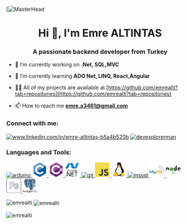 [![MasterHead](https://www.google.com/url?sa=i&url=https%3A%2F%2Fwww.istockphoto.com%2Ftr%2Fvekt%25C3%25B6r%2Fprogramlama-web-afi%25C5%259F-en-iyi-programlama-dilleri-yaz%25C4%25B1l%25C4%25B1m-geli%25C5%259Ftirme-teknolojisi-gm1223800820-359608625&psig=AOvVaw2RjfY9F2YckWqiacRznJFh&ust=1703351911676000&source=images&cd=vfe&opi=89978449&ved=0CBEQjRxqFwoTCJiFvMrGo4MDFQAAAAAdAAAAABAE)

<h1 align="center">Hi 👋, I'm Emre ALTINTAS</h1>
<h3 align="center">A passionate backend developer from Turkey</h3>

- 🔭 I’m currently working on **.Net, SQL,MVC**

- 🌱 I’m currently learning **ADO Net, LINQ, React,Angular**

- 👨‍💻 All of my projects are available at [https://github.com/emrealti?tab=repositories](https://github.com/emrealti?tab=repositories)

- 📫 How to reach me **emre.a3461@gmail.com**

<h3 align="left">Connect with me:</h3>
<p align="left">
<a href="https://linkedin.com/in/www.linkedin.com/in/emre-altintaş-b5a4b520b" target="blank"><img align="center" src="https://raw.githubusercontent.com/rahuldkjain/github-profile-readme-generator/master/src/images/icons/Social/linked-in-alt.svg" alt="www.linkedin.com/in/emre-altintaş-b5a4b520b" height="30" width="40" /></a>
<a href="https://instagram.com/devexplorerman" target="blank"><img align="center" src="https://raw.githubusercontent.com/rahuldkjain/github-profile-readme-generator/master/src/images/icons/Social/instagram.svg" alt="devexplorerman" height="30" width="40" /></a>
</p>

<h3 align="left">Languages and Tools:</h3>
<p align="left"> <a href="https://www.arduino.cc/" target="_blank" rel="noreferrer"> <img src="https://cdn.worldvectorlogo.com/logos/arduino-1.svg" alt="arduino" width="40" height="40"/> </a> <a href="https://www.cprogramming.com/" target="_blank" rel="noreferrer"> <img src="https://raw.githubusercontent.com/devicons/devicon/master/icons/c/c-original.svg" alt="c" width="40" height="40"/> </a> <a href="https://www.w3schools.com/cs/" target="_blank" rel="noreferrer"> <img src="https://raw.githubusercontent.com/devicons/devicon/master/icons/csharp/csharp-original.svg" alt="csharp" width="40" height="40"/> </a> <a href="https://dotnet.microsoft.com/" target="_blank" rel="noreferrer"> <img src="https://raw.githubusercontent.com/devicons/devicon/master/icons/dot-net/dot-net-original-wordmark.svg" alt="dotnet" width="40" height="40"/> </a> <a href="https://git-scm.com/" target="_blank" rel="noreferrer"> <img src="https://www.vectorlogo.zone/logos/git-scm/git-scm-icon.svg" alt="git" width="40" height="40"/> </a> <a href="https://developer.mozilla.org/en-US/docs/Web/JavaScript" target="_blank" rel="noreferrer"> <img src="https://raw.githubusercontent.com/devicons/devicon/master/icons/javascript/javascript-original.svg" alt="javascript" width="40" height="40"/> </a> <a href="https://www.linux.org/" target="_blank" rel="noreferrer"> <img src="https://raw.githubusercontent.com/devicons/devicon/master/icons/linux/linux-original.svg" alt="linux" width="40" height="40"/> </a> <a href="https://www.microsoft.com/en-us/sql-server" target="_blank" rel="noreferrer"> <img src="https://www.svgrepo.com/show/303229/microsoft-sql-server-logo.svg" alt="mssql" width="40" height="40"/> </a> <a href="https://www.mysql.com/" target="_blank" rel="noreferrer"> <img src="https://raw.githubusercontent.com/devicons/devicon/master/icons/mysql/mysql-original-wordmark.svg" alt="mysql" width="40" height="40"/> </a> <a href="https://nodejs.org" target="_blank" rel="noreferrer"> <img src="https://raw.githubusercontent.com/devicons/devicon/master/icons/nodejs/nodejs-original-wordmark.svg" alt="nodejs" width="40" height="40"/> </a> <a href="https://www.photoshop.com/en" target="_blank" rel="noreferrer"> <img src="https://raw.githubusercontent.com/devicons/devicon/master/icons/photoshop/photoshop-line.svg" alt="photoshop" width="40" height="40"/> </a> <a href="https://www.postgresql.org" target="_blank" rel="noreferrer"> <img src="https://raw.githubusercontent.com/devicons/devicon/master/icons/postgresql/postgresql-original-wordmark.svg" alt="postgresql" width="40" height="40"/> </a> </p>

<p><img align="left" src="https://github-readme-stats.vercel.app/api/top-langs?username=emrealti&show_icons=true&locale=en&layout=compact" alt="emrealti" /></p>

<p>&nbsp;<img align="center" src="https://github-readme-stats.vercel.app/api?username=emrealti&show_icons=true&locale=en" alt="emrealti" /></p>

<p><img align="center" src="https://github-readme-streak-stats.herokuapp.com/?user=emrealti&" alt="emrealti" /></p>
